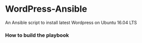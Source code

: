 # WordPress-Ansible
An Ansible script to install latest Wordpress on Ubuntu 16.04 LTS

### How to build the playbook

